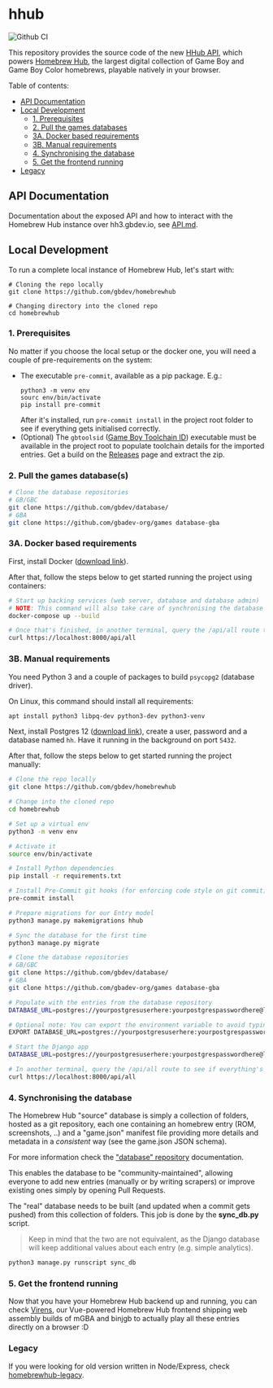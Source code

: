 # hhub

![Github CI](https://github.com/gbdev/homebrewhub/actions/workflows/ci.yaml/badge.svg)

This repository provides the source code of the new [HHub API](https://hh3.gbdev.io/api), which powers [Homebrew Hub](https://hh.gbdev.io), the largest digital collection of Game Boy and Game Boy Color homebrews, playable natively in your browser.

Table of contents:

- [API Documentation](#api-documentation)
- [Local Development](#local-development)
  - [1. Prerequisites](#1-prerequisites)
  - [2. Pull the games databases](#2-pull-the-games-databases)
  - [3A. Docker based requirements](#3a-docker-based-requirements)
  - [3B. Manual requirements](#3b-manual-requirements)
  - [4. Synchronising the database](#4-synchronising-the-database)
  - [5. Get the frontend running](#5-get-the-frontend-running)
- [Legacy](#legacy)

## API Documentation

Documentation about the exposed API and how to interact with the Homebrew Hub instance over hh3.gbdev.io, see [API.md](API.md).

## Local Development

To run a complete local instance of Homebrew Hub, let's start with:

```
# Cloning the repo locally
git clone https://github.com/gbdev/homebrewhub

# Changing directory into the cloned repo
cd homebrewhub
```

### 1. Prerequisites

No matter if you choose the local setup or the docker one, you will need a couple of pre-requirements on the system:

- The executable `pre-commit`, available as a pip package.
  E.g.:
  ```
  python3 -m venv env
  sourc env/bin/activate
  pip install pre-commit
  ```
  After it's installed, run `pre-commit install` in the project root folder to see if everything gets initialised correctly.
- (Optional) The `gbtoolsid` ([Game Boy Toolchain ID](https://github.com/bbbbbr/gbtoolsid)) executable must be available in the project root to populate toolchain details for the imported entries. Get a build on the [Releases](https://github.com/bbbbbr/gbtoolsid/releases/latest) page and extract the zip.

### 2. Pull the games database(s)

```bash
# Clone the database repositories
# GB/GBC
git clone https://github.com/gbdev/database/
# GBA
git clone https://github.com/gbadev-org/games database-gba
```

### 3A. Docker based requirements

First, install Docker ([download link](https://docs.docker.com/get-docker/)).

After that, follow the steps below to get started running the project using containers:

```bash
# Start up backing services (web server, database and database admin)
# NOTE: This command will also take care of synchronising the database (including migrations)
docker-compose up --build

# Once that's finished, in another terminal, query the /api/all route to see if everything's there
curl https://localhost:8000/api/all
```

### 3B. Manual requirements

You need Python 3 and a couple of packages to build `psycopg2` (database driver).

On Linux, this command should install all requirements:

```bash
apt install python3 libpq-dev python3-dev python3-venv
```

Next, install Postgres 12 ([download link](https://www.postgresql.org/download/)), create a user, password and a database named `hh`. Have it running in the background on port `5432`.

After that, follow the steps below to get started running the project manually:

```bash
# Clone the repo locally
git clone https://github.com/gbdev/homebrewhub

# Change into the cloned repo
cd homebrewhub

# Set up a virtual env
python3 -m venv env

# Activate it
source env/bin/activate

# Install Python dependencies
pip install -r requirements.txt

# Install Pre-Commit git hooks (for enforcing code style on git commit)
pre-commit install

# Prepare migrations for our Entry model
python3 manage.py makemigrations hhub

# Sync the database for the first time
python3 manage.py migrate

# Clone the database repositories
# GB/GBC
git clone https://github.com/gbdev/database/
# GBA
git clone https://github.com/gbadev-org/games database-gba

# Populate with the entries from the database repository
DATABASE_URL=postgres://yourpostgresuserhere:yourpostgrespasswordhere@localhost:5432/hh python3 manage.py runscript sync_db

# Optional note: You can export the environment variable to avoid typing it each time:
EXPORT DATABASE_URL=postgres://yourpostgresuserhere:yourpostgrespasswordhere@localhost:5432/hh

# Start the Django app
DATABASE_URL=postgres://yourpostgresuserhere:yourpostgrespasswordhere@localhost:5432/hh python3 manage.py runserver

# In another terminal, query the /api/all route to see if everything's there
curl https://localhost:8000/api/all
```

### 4. Synchronising the database

The Homebrew Hub "source" database is simply a collection of folders, hosted as a git repository, each one containing an homebrew entry (ROM, screenshots, ..) and a "game.json" manifest file providing more details and metadata in a _consistent_ way (see the game.json JSON schema).

For more information check the ["database" repository](https://github.com/gbdev/database) documentation.

This enables the database to be "community-maintained", allowing everyone to add new entries (manually or by writing scrapers) or improve existing ones simply by opening Pull Requests.

The "real" database needs to be built (and updated when a commit gets pushed) from this collection of folders. This job is done by the **sync_db.py** script.

> Keep in mind that the two are not equivalent, as the Django database will keep additional values about each entry (e.g. simple analytics).

```sh
python3 manage.py runscript sync_db
```

### 5. Get the frontend running

Now that you have your Homebrew Hub backend up and running, you can check [Virens](https://github.com/gbdev/virens), our Vue-powered Homebrew Hub frontend shipping web assembly builds of mGBA and binjgb to actually play all these entries directly on a browser :D

### Legacy

If you were looking for old version written in Node/Express, check [homebrewhub-legacy](https://github.com/gb-archive/homebrewhub-legacy).
